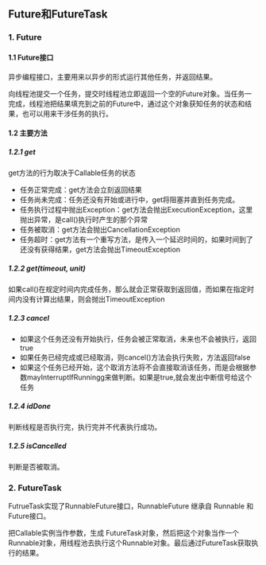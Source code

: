 ## Future和FutureTask

### 1.  Future

#### 1.1 Future接口

异步编程接口，主要用来以异步的形式运行其他任务，并返回结果。

向线程池提交一个任务，提交时线程池立即返回一个空的Future对象。当任务一完成，线程池把结果填充到之前的Future中，通过这个对象获知任务的状态和结果，也可以用来干涉任务的执行。

#### 1.2 主要方法

##### 1.2.1 get

get方法的行为取决于Callable任务的状态

- 任务正常完成：get方法会立刻返回结果
- 任务尚未完成：任务还没有开始或进行中，get将阻塞并直到任务完成。
- 任务执行过程中抛出Exception：get方法会抛出ExecutionException，这里抛出异常，是call()执行时产生的那个异常
- 任务被取消：get方法会抛出CancellationException
- 任务超时：get方法有一个重写方法，是传入一个延迟时间的，如果时间到了还没有获得结果，get方法会抛出TimeoutException

##### 1.2.2 get(timeout, unit)

如果call()在规定时间内完成任务，那么就会正常获取到返回值，而如果在指定时间内没有计算出结果，则会抛出TimeoutException

##### 1.2.3 cancel

- 如果这个任务还没有开始执行，任务会被正常取消，未来也不会被执行，返回true
- 如果任务已经完成或已经取消，则cancel()方法会执行失败，方法返回false
- 如果这个任务已经开始，这个取消方法将不会直接取消该任务，而是会根据参数mayInterruptIfRunningg来做判断。如果是true,就会发出中断信号给这个任务

##### 1.2.4 idDone

判断线程是否执行完，执行完并不代表执行成功。

##### 1.2.5 isCancelled

判断是否被取消。

### 2. FutureTask

FutrueTask实现了RunnableFuture接口，RunnableFuture 继承自 Runnable 和 Future接口。

把Callable实例当作参数，生成 FutureTask对象，然后把这个对象当作一个 Runnable对象，用线程池去执行这个Runnable对象。最后通过FutureTask获取执行的结果。

